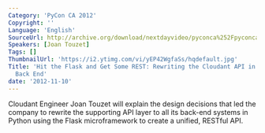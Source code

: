 ```yaml
---
Category: 'PyCon CA 2012'
Copyright: ''
Language: 'English'
SourceUrl: http://archive.org/download/nextdayvideo/pyconca%252Fpyconca2012%252FHit_the_Flask_and_Get_Some_REST_Rewriting_the_Cloudant_API_in_a_Single_Python_Back_End.mp4
Speakers: [Joan Touzet]
Tags: []
ThumbnailUrl: 'https://i2.ytimg.com/vi/yEP42WgfaSs/hqdefault.jpg'
Title: 'Hit the Flask and Get Some REST: Rewriting the Cloudant API in a Single Python
  Back End'
date: '2012-11-10'
---
```

Cloudant Engineer Joan Touzet will explain the design decisions that led the
company to rewrite the supporting API layer to all its back-end systems in
Python using the Flask microframework to create a unified, RESTful API.
